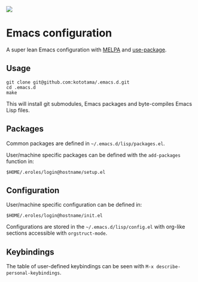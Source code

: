 <img src="https://travis-ci.org/kototama/.emacs.d.svg?branch=master" />

# Emacs configuration

A super lean Emacs configuration with [MELPA](http://melpa.milkbox.net/) and [use-package](https://github.com/jwiegley/use-package).


## Usage

    git clone git@github.com:kototama/.emacs.d.git
    cd .emacs.d
    make

This will install git submodules, Emacs packages and byte-compiles
Emacs Lisp files.

## Packages

Common packages are defined in ```~/.emacs.d/lisp/packages.el```.

User/machine specific packages can be defined with the
```add-packages``` function in:

    $HOME/.eroles/login@hostname/setup.el

## Configuration

User/machine specific configuration can be defined in:

    $HOME/.eroles/login@hostname/init.el

Configurations are stored in the ```~/.emacs.d/lisp/config.el``` with org-like sections accessible with ```orgstruct-mode```.

## Keybindings

The table of user-defined keybindings can be seen with ```M-x
describe-personal-keybindings```.
